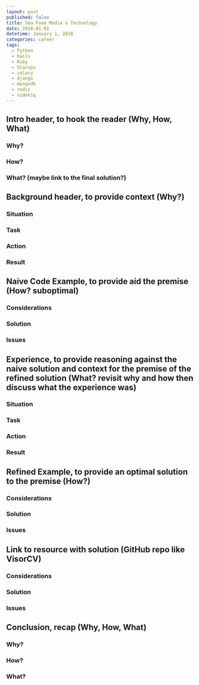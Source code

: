 ```yaml
---
layout: post
published: false
title: Sea Foam Media & Technology
date: 2018-01-01
datetime: January 1, 2018
categories: career
tags:
  - Python
  - Rails
  - Ruby
  - Starups
  - celery
  - django
  - mongodb
  - redis
  - sidekiq
---
```



## Intro header, to hook the reader (Why, How, What)
### Why?
### How?
### What? (maybe link to the final solution?)
## Background header, to provide context (Why?)
### Situation
### Task
### Action
### Result
## Naive Code Example, to provide aid the premise (How? suboptimal)
### Considerations
### Solution
### Issues
## Experience, to provide reasoning against the naive solution and context for the premise of the refined solution (What? revisit why and how then discuss what the experience was)
### Situation
### Task
### Action
### Result
## Refined Example, to provide an optimal solution to the premise (How?)
### Considerations
### Solution
### Issues
## Link to resource with solution (GitHub repo like VisorCV)
### Considerations
### Solution
### Issues
## Conclusion, recap (Why, How, What)
### Why?
### How?
### What?